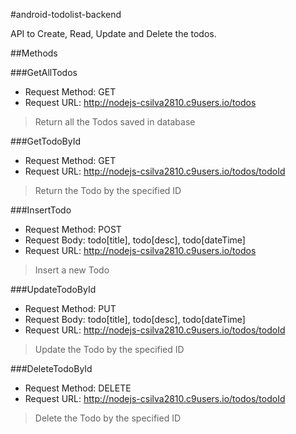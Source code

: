 #android-todolist-backend

API to Create, Read, Update and Delete the todos.

##Methods

###GetAllTodos
- Request Method: GET
- Request URL: http://nodejs-csilva2810.c9users.io/todos

> Return all the Todos saved in database

###GetTodoById
- Request Method: GET
- Request URL: http://nodejs-csilva2810.c9users.io/todos/todoId

> Return the Todo by the specified ID

###InsertTodo
- Request Method: POST
- Request Body: todo[title], todo[desc], todo[dateTime]
- Request URL: http://nodejs-csilva2810.c9users.io/todos

> Insert a new Todo

###UpdateTodoById
- Request Method: PUT
- Request Body: todo[title], todo[desc], todo[dateTime]
- Request URL: http://nodejs-csilva2810.c9users.io/todos/todoId

> Update the Todo by the specified ID

###DeleteTodoById
- Request Method: DELETE
- Request URL: http://nodejs-csilva2810.c9users.io/todos/todoId

> Delete the Todo by the specified ID
